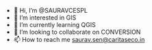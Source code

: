 - 👋 Hi, I’m @SAURAVCESPL
- 👀 I’m interested in GIS
- 🌱 I’m currently learning QGIS
- 💞️ I’m looking to collaborate on CONVERSION
- 📫 How to reach me saurav.sen@caritaseco.in

<!---
SAURAVCESPL/SAURAVCESPL is a ✨ special ✨ repository because its `README.md` (this file) appears on your GitHub profile.
You can click the Preview link to take a look at your changes.
--->
